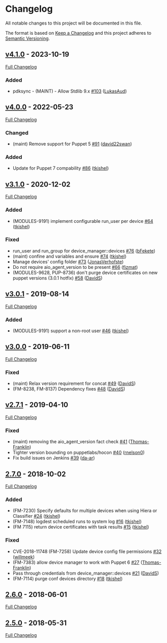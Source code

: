 <!-- markdownlint-disable MD024 -->
# Changelog

All notable changes to this project will be documented in this file.

The format is based on [Keep a Changelog](http://keepachangelog.com/en/1.0.0/) and this project adheres to [Semantic Versioning](http://semver.org).

## [v4.1.0](https://github.com/puppetlabs/device_manager/tree/v4.1.0) - 2023-10-19

[Full Changelog](https://github.com/puppetlabs/device_manager/compare/v4.0.0...v4.1.0)

### Added

- pdksync - (MAINT) - Allow Stdlib 9.x [#103](https://github.com/puppetlabs/device_manager/pull/103) ([LukasAud](https://github.com/LukasAud))

## [v4.0.0](https://github.com/puppetlabs/device_manager/tree/v4.0.0) - 2022-05-23

[Full Changelog](https://github.com/puppetlabs/device_manager/compare/v3.1.0...v4.0.0)

### Changed
- (maint) Remove support for Puppet 5 [#91](https://github.com/puppetlabs/device_manager/pull/91) ([david22swan](https://github.com/david22swan))

### Added

- Update for Puppet 7 compability [#86](https://github.com/puppetlabs/device_manager/pull/86) ([tkishel](https://github.com/tkishel))

## [v3.1.0](https://github.com/puppetlabs/device_manager/tree/v3.1.0) - 2020-12-02

[Full Changelog](https://github.com/puppetlabs/device_manager/compare/v3.0.1...v3.1.0)

### Added

- (MODULES-9191) implement configurable run_user per device [#64](https://github.com/puppetlabs/device_manager/pull/64) ([tkishel](https://github.com/tkishel))

### Fixed

- run_user and run_group for device_manager::devices [#76](https://github.com/puppetlabs/device_manager/pull/76) ([bFekete](https://github.com/bFekete))
- (maint) confine and variables and ensure [#74](https://github.com/puppetlabs/device_manager/pull/74) ([tkishel](https://github.com/tkishel))
- Manage devices' config folder [#73](https://github.com/puppetlabs/device_manager/pull/73) ([JonasVerhofste](https://github.com/JonasVerhofste))
- Do not require aio_agent_version to be present [#66](https://github.com/puppetlabs/device_manager/pull/66) ([fizmat](https://github.com/fizmat))
- (MODULES-9628, PUP-8736) don't purge device certificates on new puppet versions (3.0.1 hotfix) [#58](https://github.com/puppetlabs/device_manager/pull/58) ([DavidS](https://github.com/DavidS))

## [v3.0.1](https://github.com/puppetlabs/device_manager/tree/v3.0.1) - 2019-08-14

[Full Changelog](https://github.com/puppetlabs/device_manager/compare/v3.0.0...v3.0.1)

### Added

- (MODULES-9191) support a non-root user [#46](https://github.com/puppetlabs/device_manager/pull/46) ([tkishel](https://github.com/tkishel))

## [v3.0.0](https://github.com/puppetlabs/device_manager/tree/v3.0.0) - 2019-06-11

[Full Changelog](https://github.com/puppetlabs/device_manager/compare/v2.7.1...v3.0.0)

### Fixed

- (maint) Relax version requirement for concat [#49](https://github.com/puppetlabs/device_manager/pull/49) ([DavidS](https://github.com/DavidS))
- (FM-8238, FM-8137) Dependency fixes [#48](https://github.com/puppetlabs/device_manager/pull/48) ([DavidS](https://github.com/DavidS))

## [v2.7.1](https://github.com/puppetlabs/device_manager/tree/v2.7.1) - 2019-04-10

[Full Changelog](https://github.com/puppetlabs/device_manager/compare/2.7.0...v2.7.1)

### Fixed

- (maint) removing the aio_agent_version fact check [#41](https://github.com/puppetlabs/device_manager/pull/41) ([Thomas-Franklin](https://github.com/Thomas-Franklin))
- Tighter version bounding on puppetlabs/hocon [#40](https://github.com/puppetlabs/device_manager/pull/40) ([rnelson0](https://github.com/rnelson0))
- Fix build issues on Jenkins [#39](https://github.com/puppetlabs/device_manager/pull/39) ([da-ar](https://github.com/da-ar))

## [2.7.0](https://github.com/puppetlabs/device_manager/tree/2.7.0) - 2018-10-02

[Full Changelog](https://github.com/puppetlabs/device_manager/compare/2.6.0...2.7.0)

### Added

- (FM-7230) Specify defaults for multiple devices when using Hiera or Classifier [#24](https://github.com/puppetlabs/device_manager/pull/24) ([tkishel](https://github.com/tkishel))
- (FM-7148) logdest scheduled runs to system log [#16](https://github.com/puppetlabs/device_manager/pull/16) ([tkishel](https://github.com/tkishel))
- (FM 7115) return device certificates with task results [#15](https://github.com/puppetlabs/device_manager/pull/15) ([tkishel](https://github.com/tkishel))

### Fixed

- CVE-2018-11748 (FM-7258) Update device config file permissions [#32](https://github.com/puppetlabs/device_manager/pull/32) ([willmeek](https://github.com/willmeek))
- (FM-7383) allow device manager to work with Puppet 6 [#27](https://github.com/puppetlabs/device_manager/pull/27) ([Thomas-Franklin](https://github.com/Thomas-Franklin))
- Pass through credentials from device_manager::devices [#21](https://github.com/puppetlabs/device_manager/pull/21) ([DavidS](https://github.com/DavidS))
- (FM-7114) purge conf devices directory [#18](https://github.com/puppetlabs/device_manager/pull/18) ([tkishel](https://github.com/tkishel))

## [2.6.0](https://github.com/puppetlabs/device_manager/tree/2.6.0) - 2018-06-01

[Full Changelog](https://github.com/puppetlabs/device_manager/compare/2.5.0...2.6.0)

## [2.5.0](https://github.com/puppetlabs/device_manager/tree/2.5.0) - 2018-05-31

[Full Changelog](https://github.com/puppetlabs/device_manager/compare/077dead6c0e24a15e1227db295d17d3af583c2f0...2.5.0)
